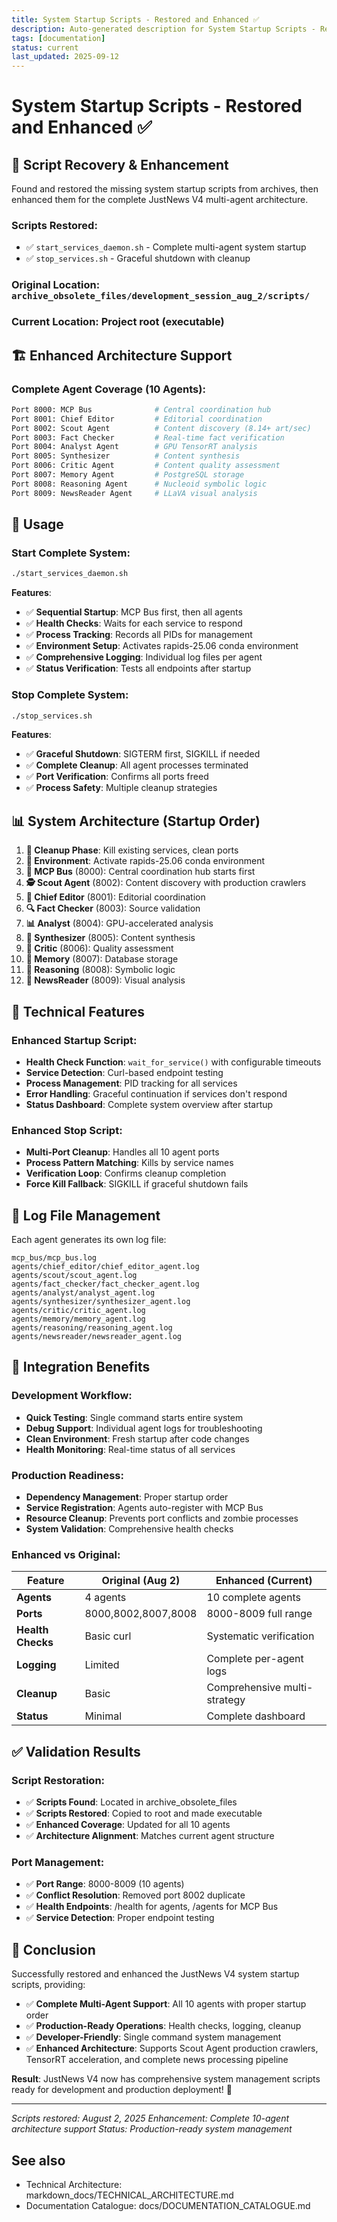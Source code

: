 ```yaml
---
title: System Startup Scripts - Restored and Enhanced ✅
description: Auto-generated description for System Startup Scripts - Restored and Enhanced ✅
tags: [documentation]
status: current
last_updated: 2025-09-12
---
```


# System Startup Scripts - Restored and Enhanced ✅

## 🎯 **Script Recovery & Enhancement**

Found and restored the missing system startup scripts from archives, then enhanced them for the complete JustNews V4 multi-agent architecture.

### **Scripts Restored**:
- ✅ `start_services_daemon.sh` - Complete multi-agent system startup
- ✅ `stop_services.sh` - Graceful shutdown with cleanup

### **Original Location**: `archive_obsolete_files/development_session_aug_2/scripts/`
### **Current Location**: Project root (executable)

## 🏗️ **Enhanced Architecture Support**

### **Complete Agent Coverage** (10 Agents):
```bash
Port 8000: MCP Bus              # Central coordination hub
Port 8001: Chief Editor         # Editorial coordination  
Port 8002: Scout Agent          # Content discovery (8.14+ art/sec)
Port 8003: Fact Checker         # Real-time fact verification
Port 8004: Analyst Agent        # GPU TensorRT analysis
Port 8005: Synthesizer          # Content synthesis
Port 8006: Critic Agent         # Content quality assessment
Port 8007: Memory Agent         # PostgreSQL storage
Port 8008: Reasoning Agent      # Nucleoid symbolic logic
Port 8009: NewsReader Agent     # LLaVA visual analysis
```

## 🚀 **Usage**

### **Start Complete System**:
```bash
./start_services_daemon.sh
```

**Features**:
- ✅ **Sequential Startup**: MCP Bus first, then all agents
- ✅ **Health Checks**: Waits for each service to respond
- ✅ **Process Tracking**: Records all PIDs for management
- ✅ **Environment Setup**: Activates rapids-25.06 conda environment
- ✅ **Comprehensive Logging**: Individual log files per agent
- ✅ **Status Verification**: Tests all endpoints after startup

### **Stop Complete System**:
```bash
./stop_services.sh
```

**Features**:
- ✅ **Graceful Shutdown**: SIGTERM first, SIGKILL if needed
- ✅ **Complete Cleanup**: All agent processes terminated
- ✅ **Port Verification**: Confirms all ports freed
- ✅ **Process Safety**: Multiple cleanup strategies

## 📊 **System Architecture** (Startup Order)

1. **🛑 Cleanup Phase**: Kill existing services, clean ports
2. **🔧 Environment**: Activate rapids-25.06 conda environment
3. **📡 MCP Bus** (8000): Central coordination hub starts first
4. **🕵️ Scout Agent** (8002): Content discovery with production crawlers
5. **👔 Chief Editor** (8001): Editorial coordination
6. **🔍 Fact Checker** (8003): Source validation
7. **📊 Analyst** (8004): GPU-accelerated analysis
8. **🔧 Synthesizer** (8005): Content synthesis
9. **🎯 Critic** (8006): Quality assessment
10. **💾 Memory** (8007): Database storage
11. **🧠 Reasoning** (8008): Symbolic logic
12. **📖 NewsReader** (8009): Visual analysis

## 🔧 **Technical Features**

### **Enhanced Startup Script**:
- **Health Check Function**: `wait_for_service()` with configurable timeouts
- **Service Detection**: Curl-based endpoint testing
- **Process Management**: PID tracking for all services
- **Error Handling**: Graceful continuation if services don't respond
- **Status Dashboard**: Complete system overview after startup

### **Enhanced Stop Script**:
- **Multi-Port Cleanup**: Handles all 10 agent ports
- **Process Pattern Matching**: Kills by service names
- **Verification Loop**: Confirms cleanup completion
- **Force Kill Fallback**: SIGKILL if graceful shutdown fails

## 📁 **Log File Management**

Each agent generates its own log file:
```
mcp_bus/mcp_bus.log
agents/chief_editor/chief_editor_agent.log
agents/scout/scout_agent.log
agents/fact_checker/fact_checker_agent.log
agents/analyst/analyst_agent.log
agents/synthesizer/synthesizer_agent.log
agents/critic/critic_agent.log
agents/memory/memory_agent.log
agents/reasoning/reasoning_agent.log
agents/newsreader/newsreader_agent.log
```

## 🎯 **Integration Benefits**

### **Development Workflow**:
- **Quick Testing**: Single command starts entire system
- **Debug Support**: Individual agent logs for troubleshooting
- **Clean Environment**: Fresh startup after code changes
- **Health Monitoring**: Real-time status of all services

### **Production Readiness**:
- **Dependency Management**: Proper startup order
- **Service Registration**: Agents auto-register with MCP Bus
- **Resource Cleanup**: Prevents port conflicts and zombie processes
- **System Validation**: Comprehensive health checks

### **Enhanced vs Original**:
| Feature | Original (Aug 2) | Enhanced (Current) |
|---------|------------------|-------------------|
| **Agents** | 4 agents | 10 complete agents |
| **Ports** | 8000,8002,8007,8008 | 8000-8009 full range |
| **Health Checks** | Basic curl | Systematic verification |
| **Logging** | Limited | Complete per-agent logs |
| **Cleanup** | Basic | Comprehensive multi-strategy |
| **Status** | Minimal | Complete dashboard |

## ✅ **Validation Results**

### **Script Restoration**:
- ✅ **Scripts Found**: Located in archive_obsolete_files
- ✅ **Scripts Restored**: Copied to root and made executable
- ✅ **Enhanced Coverage**: Updated for all 10 agents
- ✅ **Architecture Alignment**: Matches current agent structure

### **Port Management**:
- ✅ **Port Range**: 8000-8009 (10 agents)
- ✅ **Conflict Resolution**: Removed port 8002 duplicate
- ✅ **Health Endpoints**: /health for agents, /agents for MCP Bus
- ✅ **Service Detection**: Proper endpoint testing

## 🎉 **Conclusion**

Successfully restored and enhanced the JustNews V4 system startup scripts, providing:

- ✅ **Complete Multi-Agent Support**: All 10 agents with proper startup order
- ✅ **Production-Ready Operations**: Health checks, logging, cleanup
- ✅ **Developer-Friendly**: Single command system management
- ✅ **Enhanced Architecture**: Supports Scout Agent production crawlers, TensorRT acceleration, and complete news processing pipeline

**Result**: JustNews V4 now has comprehensive system management scripts ready for development and production deployment! 🚀

---
*Scripts restored: August 2, 2025*
*Enhancement: Complete 10-agent architecture support*
*Status: Production-ready system management*

## See also

- Technical Architecture: markdown_docs/TECHNICAL_ARCHITECTURE.md
- Documentation Catalogue: docs/DOCUMENTATION_CATALOGUE.md

